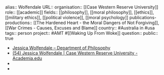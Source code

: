 alias:: Wolfendale
URL::
organisation:: [[Case Western Reserve University]] 
role:: [[academic]] 
fields:: [[philosophy]], [[moral philosophy]], [[ethics]], [[military ethics]], [[political violence]], [[moral psychology]] 
publications-productions:: [[The Hardened Heart - the Moral Dangers of Not Forgiving]], [[War Crimes - Causes, Excuses and Blame]] 
country:: #Australia in #usa 
tags:: person
project:: #AMT #[[Waking Up From Woke]]
question::
public:: true

- [Jessica Wolfendale – Department of Philosophy](https://philosophy.case.edu/faculty/jessica-wolfendale/)
- [(54) Jessica Wolfendale | Case Western Reserve University - Academia.edu](https://case.academia.edu/JessicaWolfendale/Papers)
-
-